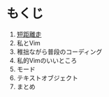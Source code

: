 # もくじ
1. [短距離走](./99-sample-rails.rb)
2. 私とVim
3. 稚拙ながら普段のコーディング
4. 私的Vimのいいところ
5. モード
6. テキストオブジェクト
7. まとめ
